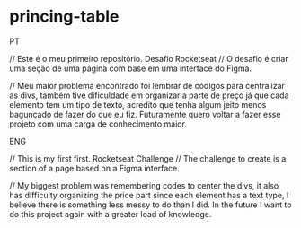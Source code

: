 # princing-table

PT

// Este é o meu primeiro repositório. Desafio Rocketseat
// O desafio é criar uma seção de uma página com base em uma interface do Figma.

// Meu maior problema encontrado foi lembrar de códigos para centralizar as divs, também tive dificuldade em organizar a parte de preço já que cada elemento tem um tipo de texto, acredito que tenha algum jeito menos bagunçado de fazer do que eu fiz. Futuramente quero voltar a fazer esse projeto com uma carga de conhecimento maior.

ENG

// This is my first first. Rocketseat Challenge
// The challenge to create is a section of a page based on a Figma interface.

// My biggest problem was remembering codes to center the divs, it also has difficulty organizing the price part since each element has a text type, I believe there is something less messy to do than I did. In the future I want to do this project again with a greater load of knowledge.
